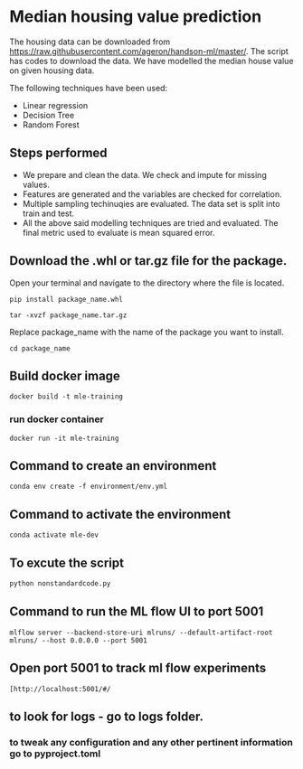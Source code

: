 # Median housing value prediction

The housing data can be downloaded from https://raw.githubusercontent.com/ageron/handson-ml/master/. The script has codes to download the data. We have modelled the median house value on given housing data.

The following techniques have been used:

 - Linear regression
 - Decision Tree
 - Random Forest

## Steps performed
 - We prepare and clean the data. We check and impute for missing values.
 - Features are generated and the variables are checked for correlation.
 - Multiple sampling techinuqies are evaluated. The data set is split into train and test.
 - All the above said modelling techniques are tried and evaluated. The final metric used to evaluate is mean squared error.

## Download the .whl or tar.gz file for the package.
Open your terminal and navigate to the directory where the file is located.

```
pip install package_name.whl
```
```
tar -xvzf package_name.tar.gz
```
Replace package_name with the name of the package you want to install.
```
cd package_name
```
## Build docker image
```
docker build -t mle-training
```
### run docker container
```
docker run -it mle-training
```

## Command to create an environment
```
conda env create -f environment/env.yml
```

## Command to activate the environment

```
conda activate mle-dev
```

## To excute the script

``` python
python nonstandardcode.py
```

## Command to run the ML flow UI to port 5001

```
mlflow server --backend-store-uri mlruns/ --default-artifact-root mlruns/ --host 0.0.0.0 --port 5001

```

## Open port 5001 to track ml flow experiments

```
[http://localhost:5001/#/

```
## to look for logs - go to logs folder.

### to tweak any configuration and any other pertinent information go to pyproject.toml